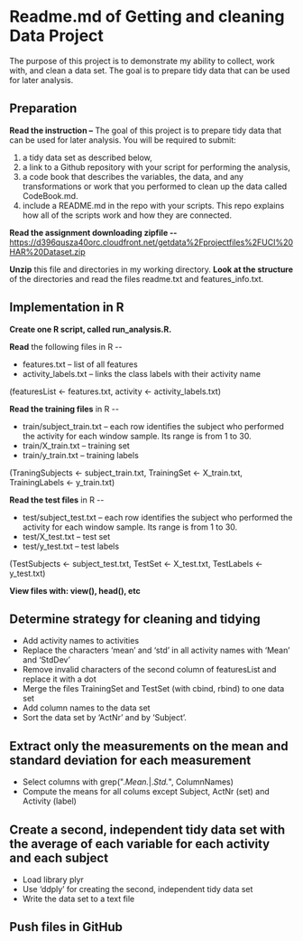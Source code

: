 Readme.md of Getting and cleaning Data Project
==============================================

The purpose of this project is to demonstrate my ability to collect, work with, and clean a data set. The goal is to prepare tidy data that can be used for later analysis.

<h2> Preparation </h2>

<strong>Read the instruction –</strong>
The goal of this project is to prepare tidy data that can be used for later analysis. You will be required to submit: 
1) a tidy data set as described below, 
2) a link to a Github repository with your script for performing the analysis, 
3) a code book that describes the variables, the data, and any transformations or work that you performed to clean up the data called CodeBook.md. 
4) include a README.md in the repo with your scripts. This repo explains how all of the scripts work and how they are connected. 

<strong>Read the assignment downloading zipfile --</strong>
https://d396qusza40orc.cloudfront.net/getdata%2Fprojectfiles%2FUCI%20HAR%20Dataset.zip 

<strong>Unzip</strong> this file and directories in my working directory. <strong>Look at the structure</strong> of the directories and read the files readme.txt  and features_info.txt.

<h2>Implementation in R</h2>

<strong>Create one R script, called run_analysis.R.</strong>

<strong>Read</strong> the following files in R --
- features.txt – list of all features
- activity_labels.txt – links the class labels with their activity name

(featuresList <- features.txt, activity <- activity_labels.txt)

<strong>Read the training files</strong> in R --
- train/subject_train.txt – each row identifies the subject who performed the activity for each window sample. Its range is from 1 to 30.
- train/X_train.txt – training set
- train/y_train.txt – training labels

(TraningSubjects <- subject_train.txt, TrainingSet <- X_train.txt, TrainingLabels <- y_train.txt)

<strong>Read the test files</strong> in R --
- test/subject_test.txt – each row identifies the subject who performed the activity for each window sample. Its range is from 1 to 30.
- test/X_test.txt – test set
- test/y_test.txt – test labels

(TestSubjects <- subject_test.txt, TestSet <- X_test.txt, TestLabels <- y_test.txt)

<strong>View files with: view(), head(), etc</strong>

<h2>Determine strategy for cleaning and tidying</h2>

-	Add activity names to activities
-	Replace the characters ‘mean’ and ‘std’ in all activity names with ‘Mean’ and ‘StdDev’
-	Remove invalid characters of the second column of featuresList and replace it with a dot
-	Merge the files TrainingSet and TestSet (with cbind, rbind) to one data set
-	Add column names to the data set
-	Sort the data set by ‘ActNr’ and by ‘Subject’.

<h2>Extract only the measurements on the mean and standard deviation for each measurement</h2>

-	Select columns with grep(".*Mean.*|.*Std.*", ColumnNames)
-	Compute the means for all colums except Subject, ActNr (set) and Activity (label)

<h2>Create a second, independent tidy data set with the average of each variable for each activity and each subject</h2>

-	Load library plyr
-	Use ‘ddply’ for creating the second, independent tidy data set
-	Write the data set to  a text file

<h2>Push files in GitHub</h2>
